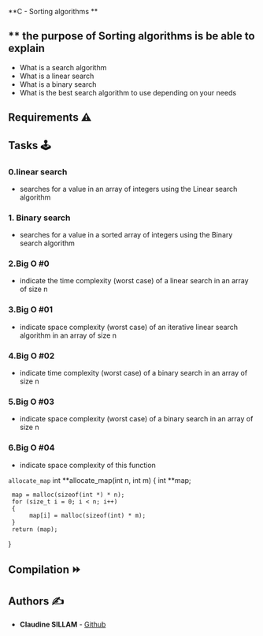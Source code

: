 **C - Sorting algorithms **

## ** the purpose of Sorting algorithms is be able to explain 
   
*    What is a search algorithm
*    What is a linear search
*    What is a binary search
*    What is the best search algorithm to use depending on your needs


## **Requirements** :warning:

## **Tasks** :joystick:

### **0.linear search**

*  searches for a value in an array of integers using the Linear search algorithm

### **1. Binary search**

*  searches for a value in a sorted array of integers using the Binary search algorithm

### **2.Big O #0**

* indicate the time complexity (worst case) of a linear search in an array of size n 

### **3.Big O #01**

* indicate space complexity (worst case) of an iterative linear search algorithm in an array of size n

### **4.Big O #02**

*  indicate  time complexity (worst case) of a binary search in an array of size n

### **5.Big O #03**

*  indicate space complexity (worst case) of a binary search in an array of size n

### **6.Big O #04**

*  indicate space complexity  of this function

` allocate_map `
int **allocate_map(int n, int m)
{
     int **map;

     map = malloc(sizeof(int *) * n);
     for (size_t i = 0; i < n; i++)
     {
          map[i] = malloc(sizeof(int) * m);
     }
     return (map);
}




## **Compilation** :fast_forward:



                  
## **Authors** :writing_hand:

* **Claudine SILLAM** - [Github](https://github.com/Coconuts-del)
